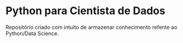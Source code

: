 # Python para Cientista de Dados
Repositório criado com intuito de armazenar conhecimento refente ao Python/Data Science.
